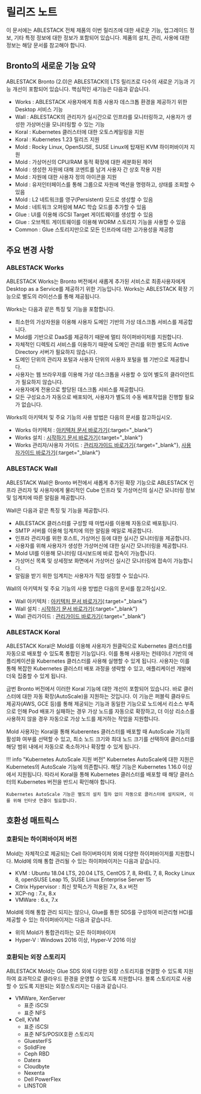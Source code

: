 # 릴리즈 노트

이 문서에는 ABLESTACK 전체 제품의 이번 릴리즈에 대한 새로운 기능, 업그레이드 정보, 기타 특정 정보에 대한 정보가 포함되어 있습니다. 제품의 설치, 관리, 사용에 대한 정보는 해당 문서를 참고해야 합니다. 

## Bronto의 새로운 기능 요약

ABLESTACK Bronto (2.0)은 ABLESTACK의 LTS 릴리즈로 다수의 새로운 기능과 기능 개선이 포함되어 있습니다. 핵심적인 새기능은 다음과 같습니다. 

- Works : ABLESTACK 사용자에게 최종 사용자 데스크톱 환경을 제공하기 위한 Desktop 서비스 기능
- Wall : ABLESTACK의 관리자가 실시간으로 인프라를 모니터링하고, 사용자가 생성한 가상머신을 모니터링할 수 있는 기능
- Koral : Kubernetes 클러스터에 대한 오토스케일링을 지원
- Koral : Kubernetes 1.23 릴리즈 지원
- Mold : Rocky Linux, OpenSUSE, SUSE Linux에 탑재된 KVM 하이퍼바이저 지원
- Mold : 가상머신의 CPU/RAM 동적 확장에 대한 세분화된 제어
- Mold : 생성한 자원에 대해 코멘트를 남겨 사용자 간 상호 작용 지원
- Mold : 자원에 대한 사용자 정의 아이콘을 지원
- Mold : 유저인터페이스를 통해 그룹으로 자원에 액션을 명령하고, 상태를 조회할 수 있음
- Mold : L2 네트워크를 영구(Persistent) 모드로 생성할 수 있음
- Mold : 네트워크 오퍼링에 MAC 학습 모드를 추가할 수 있음
- Glue : UI를 이용해 iSCSI Target 게이트웨이를 생성할 수 있음
- Glue : 오브젝트 게이트웨이를 이용해 WORM 스토리지 기능을 사용할 수 있음
- Common : Glue 스토리지만으로 모든 인프라에 대한 고가용성을 제공함

## 주요 변경 사항

### ABLESTACK Works

ABLESTACK Works는 Bronto 버전에서 새롭게 추가된 서비스로 최종사용자에게 Desktop as a Service를 제공하기 위한 기능입니다. Works는 ABLESTACK 확장 기능으로 별도의 라이선스를 통해 제공됩니다. 

Works는 다음과 같은 특징 및 기능을 포함합니다. 

- 최소한의 가상자원을 이용해 사용자 도메인 기반의 가상 데스크톱 서비스를 제공합니다.
- Mold를 기반으로 DaaS를 제공하기 때문에 멀티 하이퍼바이저를 지원합니다. 
- 자체적인 디렉토리 서비스를 이용하기 때문에 도메인 관리를 위한 별도의 Active Directory 서버가 필요하지 않습니다.
- 도메인 단위의 관리자 포털과 사용자 단위의 사용자 포털을 웹 기반으로 제공합니다. 
- 사용자는 웹 브라우저를 이용해 가상 데스크톱을 사용할 수 있어 별도의 클라이언트가 필요하지 않습니다. 
- 사용자에게 전용으로 할당된 데스크톱 서비스를 제공합니다. 
- 모든 구성요소가 자동으로 배포되어, 사용자가 별도의 수동 배포작업을 진행할 필요가 없습니다. 

Works의 아키텍처 및 주요 기능의 사용 방법은 다음의 문서를 참고하십시오.

- Works 아키텍처 : [아키텍처 문서 바로가기](../../architecture/book-of-works){:target="_blank"}
- Works 설치 : [시작하기 문서 바로가기](../../getting-started/install-guide-works){:target="_blank"}
- Works 관리자/사용자 가이드 : [관리자가이드 바로가기](../../administration/works/admin-login){:target="_blank"}, [사용자가이드 바로가기](/administration/works/user-login){:target="_blank"}

### ABLESTACK Wall

ABLESTACK Wall은 Bronto 버전에서 새롭게 추가된 확장 기능으로 ABLESTACK 인프라 관리자 및 사용자에게 물리적인 Cube 인프라 및 가상머신의 실시간 모니터링 정보 및 임계치에 따른 알림을 제공합니다. 

Wall은 다음과 같은 특징 및 기능을 제공합니다. 

- ABLESTACK 클러스터를 구성할 때 마법사를 이용해 자동으로 배포됩니다.
- SMTP 서버를 이용해 임계치에 의한 알림을 메일로 제공합니다. 
- 인프라 관리자를 위한 호스트, 가상머신 등에 대한 실시간 모니터링을 제공합니다. 
- 사용자를 위해 사용자가 생성한 가상머신에 대한 실시간 모니터링을 제공합니다. 
- Mold UI를 이용해 모니터링 대시보드에 바로 접속이 가능합니다. 
- 가상머신 목록 및 상세정보 화면에서 가상머신 실시간 모니터링에 접속이 가능합니다. 
- 알림을 받기 위한 임계치는 사용자가 직접 설정할 수 있습니다. 

Wall의 아키텍처 및 주요 기능의 사용 방법은 다음의 문서를 참고하십시오.

- Wall 아키텍처 : [아키텍처 문서 바로가기](../../architecture/book-of-wall){:target="_blank"}
- Wall 설치 : [시작하기 문서 바로가기](../../getting-started/install-guide-wall){:target="_blank"}
- Wall 관리가이드 : [관리가이드 바로가기](../../administration/wall/userinterface-guide){:target="_blank"}

### ABLESTACK Koral

ABLESTACK Koral은 Mold를 이용해 사용자가 원클릭으로 Kubernetes 클러스터를 자동으로 배포할 수 있도록 통합된 기능입니다. 이를 통해 사용자는 컨테이너 기반의 애플리케이션을 Kubernetes 클러스터를 사용해 실행할 수 있게 됩니다. 사용자는 이를 통해 복잡한 Kubernetes 클러스터 배포 과정을 생략할 수 있고, 애플리케이션 개발에 더욱 집중할 수 있게 됩니다. 

금번 Bronto 버전에서 이러한 Koral 기능에 대한 개선이 포함되어 있습니다. 바로 클러스터에 대한 자동 확장(AutoScale)을 지원하는 것입니다. 이 기능은 퍼블릭 클라우드 제공자(AWS, GCE 등)를 통해 제공되는 기능과 동일한 기능으로 노드에서 리소스 부족으로 인해 Pod 배포가 실패하는 경우 가상 노드를 자동으로 확장하고, 더 이상 리소스를 사용하지 않을 경우 자동으로 가상 노드를 제거하는 작업을 지원합니다. 

Mold 사용자는 Koral을 통해 Kuberentes 클러스터를 배포할 때 AutoScale 기능의 활성화 여부를 선택할 수 있고, 최소 노드 크기와 최대 노드 크기를 선택하여 클러스터를 해당 범위 내에서 자동으로 축소하거나 확장할 수 있게 됩니다. 

!!! info "Kubernetes AutoScale 지원 버전"
    Kubernetes AutoScale에 대한 지원은 Kubernetes의 AutoScale 기능에 의존합니다. 해당 기능은 Kubernetes 1.16.0 이상에서 지원됩니다. 따라서 Koral을 통해 Kubernetes 클러스터를 배포할 때 해당 클러스터의 Kubernetes 버전을 반드시 확인해야 합니다. 

    Kubernetes AutoScale 기능은 별도의 설치 절차 없이 자동으로 클러스터에 설치되며, 이를 위해 인터넷 연결이 필요합니다. 

## 호환성 매트릭스

### 호환되는 하이퍼바이저 버전

Mold는 자체적으로 제공되는 Cell 하이버파이저 외에 다양한 하이퍼바이저를 지원합니다. Mold에 의해 통합 관리될 수 있는 하이퍼바이저는 다음과 같습니다. 

- KVM : Ubuntu 18.04 LTS, 20.04 LTS, CentOS 7, 8, RHEL 7, 8, Rocky Linux 8, openSUSE Leap 15, SUSE Linux Enterprise Server 15
- Citrix Hypervisor : 최신 핫픽스가 적용된 7.x, 8.x 버전
- XCP-ng : 7.x, 8.x
- VMWare : 6.x, 7.x

Mold에 의해 통합 관리 되지는 않으나, Glue를 통한 SDS를 구성하여 비관리형 HCI를 제공할 수 있는 하이퍼바이저는 다음과 같습니다. 

- 위의 Mold가 통합관리하는 모든 하이퍼바이저
- Hyper-V : Windows 2016 이상, Hyper-V 2016 이상

### 호환되는 외장 스토리지

ABLESTACK Mold는 Glue SDS 외에 다양한 외장 스토리지를 연결할 수 있도록 지원하여 효과적으로 클라우드 환경을 운영할 수 있도록 지원합니다. 블록 스토리지로 사용할 수 있도록 지원되는 외장스토리지는 다음과 같습니다. 

- VMWare, XenServer
    - 표준 iSCSI
    - 표준 NFS
- Cell, KVM
    - 표준 iSCSI
    - 표준 NFS/POSIX호환 스토리지
    - GluesterFS
    - SolidFire
    - Ceph RBD
    - Datera
    - Cloudbyte
    - Nexenta
    - Dell PowerFlex
    - LINSTOR
